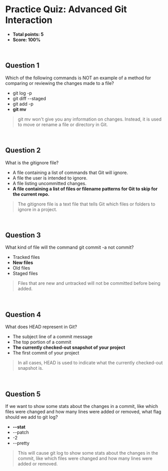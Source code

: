 # Practice Quiz: Advanced Git Interaction
* **Total points: 5**
* **Score: 100%**

<br>

## Question 1

Which of the following commands is NOT an example of a method for comparing or reviewing the changes made to a file?

* git log -p
* git diff --staged
* git add -p
* **git mv**

> git mv won't give you any information on changes. Instead, it is used to move or rename a file or directory in Git.

<br>

## Question 2

What is the gitignore file?

* A file containing a list of commands that Git will ignore.
* A file the user is intended to ignore.
* A file listing uncommitted changes.
* **A file containing a list of files or filename patterns for Git to skip for the current repo.**

> The gitignore file is a text file that tells Git which files or folders to ignore in a project.

<br>

## Question 3

What kind of file will the command git commit -a not commit?

* Tracked files
* **New files**
* Old files
* Staged files

> Files that are new and untracked will not be committed before being added.

<br>

## Question 4

What does HEAD represent in Git?

* The subject line of a commit message
* The top portion of a commit
* **The currently checked-out snapshot of your project**
* The first commit of your project

> In all cases, HEAD is used to indicate what the currently checked-out snapshot is.

<br>

## Question 5

If we want to show some stats about the changes in a commit, like which files were changed and how many lines were added or removed, what flag should we add to git log?

* **--stat**
* --patch
* -2
* --pretty

> This will cause git log to show some stats about the changes in the commit, like which files were changed and how many lines were added or removed.